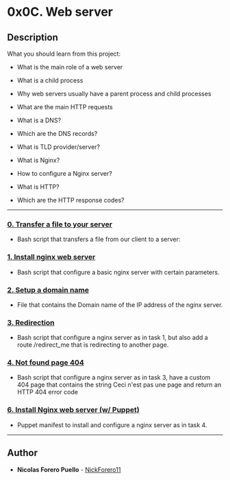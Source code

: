 # 0x0C. Web server

## Description

What you should learn from this project:

* What is the main role of a web server

* What is a child process

* Why web servers usually have a parent process and child processes

* What are the main HTTP requests

* What is a DNS?

* Which are the DNS records?

* What is TLD provider/server?

* What is Nginx?

* How to configure a Nginx server?

* What is HTTP?

* Which are the HTTP response codes?

---

### [0. Transfer a file to your server](./0-transfer_file)

* Bash script that transfers a file from our client to a server:

### [1. Install nginx web server](./1-install_nginx_web_server)

* Bash script that configure a basic nginx server with certain parameters.

### [2. Setup a domain name](./2-setup_a_domain_name)

* File that contains the Domain name of the IP address of the nginx server.

### [3. Redirection](./3-redirection)

* Bash script that configure a nginx server as in task 1, but also add a route /redirect_me that is redirecting to another page.

### [4. Not found page 404](./4-not_found_page_404)

* Bash script that configure a nginx server as in task 3, have a custom 404 page that contains the string Ceci n'est pas une page and return an HTTP 404 error code

### [6. Install Nginx web server (w/ Puppet)](./7-puppet_install_nginx_web_server.pp)

* Puppet manifest to install and configure a nginx server as in task 4.

---

## Author

* **Nicolas Forero Puello** - [NickForero11](https://github.com/NickForero11)
